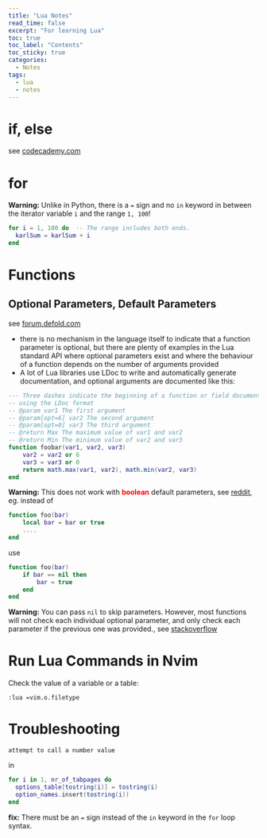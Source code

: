 ```yaml
---
title: "Lua Notes"
read_time: false
excerpt: "For learning Lua"
toc: true
toc_label: "Contents"
toc_sticky: true
categories:
  - Notes
tags:
  - lua
  - notes
---
```


# if, else

see [codecademy.com](https://www.codecademy.com/learn/learn-lua/modules/conditionals-logic/cheatsheet)

# for

**Warning:** Unlike in Python, there is a `=` sign and no `in` keyword in between the iterator variable `i` and the range `1, 100`!

```lua
for i = 1, 100 do  -- The range includes both ends.
  karlSum = karlSum + i
end
```

# Functions

## Optional Parameters, Default Parameters

see [forum.defold.com](https://forum.defold.com/t/lua-defining-a-function-with-optional-parameters-solved/3340/4)

- there is no mechanism in the language itself to indicate that a function parameter is optional, but there are plenty of examples in the Lua standard API where optional parameters exist and where the behaviour of a function depends on the number of arguments provided
- A lot of Lua libraries use LDoc to write and automatically generate documentation, and optional arguments are documented like this:

```lua
--- Three dashes indicate the beginning of a function or field documented
-- using the LDoc format
-- @param var1 The first argument
-- @param[opt=6] var2 The second argument
-- @param[opt=0] var3 The third argument
-- @return Max The maximum value of var1 and var2
-- @return Min The minimum value of var2 and var3
function foobar(var1, var2, var3)
    var2 = var2 or 6
    var3 = var3 or 0
    return math.max(var1, var2), math.min(var2, var3)
end
```

**Warning:** This does not work with <span style="color:red">**boolean**</span> default parameters, see [reddit](https://www.reddit.com/r/lua/comments/b2fekt/function_with_optional_boolean_parameter/), eg. instead of

```lua
function foo(bar)
    local bar = bar or true
    ....
end
```

use

```lua
function foo(bar)
    if bar == nil then
        bar = true
    end
end
```

**Warning:** You can pass `nil` to skip parameters. However, most functions will not check each individual optional parameter, and only check each parameter if the previous one was provided., see [stackoverflow](https://stackoverflow.com/a/7131842/12282296)

# Run Lua Commands in Nvim

Check the value of a variable or a table:

```
:lua =vim.o.filetype
```

# Troubleshooting

```
attempt to call a number value
```

in

```lua
for i in 1, nr_of_tabpages do
  options_table[tostring(i)] = tostring(i)
  option_names.insert(tostring(i))
end
```

**fix:** There must be an `=` sign instead of the `in` keyword in the `for` loop syntax.
